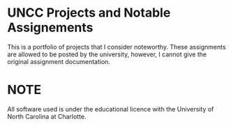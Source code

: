 # UNCC Projects and Notable Assignements
This is a portfolio of projects that I consider noteworthy. These assignments are allowed to be posted by the university, however, I cannot give the original assignment documentation.
# NOTE
All software used is under the educational licence with the University of North Carolina at Charlotte.
